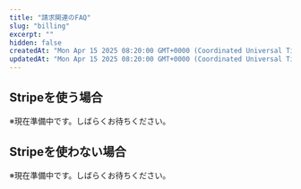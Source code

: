 ```yaml
---
title: "請求関連のFAQ"
slug: "billing"
excerpt: ""
hidden: false
createdAt: "Mon Apr 15 2025 08:20:00 GMT+0000 (Coordinated Universal Time)"
updatedAt: "Mon Apr 15 2025 08:20:00 GMT+0000 (Coordinated Universal Time)"
---
```


## Stripeを使う場合
※現在準備中です。しばらくお待ちください。

## Stripeを使わない場合
※現在準備中です。しばらくお待ちください。